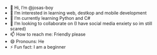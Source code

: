 - 👋 Hi, I’m @josas-boy
- 👀 I’m interested in learning web, destkop and mobile development
- 🌱 I’m currently learning Python and C#
- 💞️ I’m looking to collaborate on (I have social media enxiety so im still scared)
- 📫 How to reach me: Friendly please
- 😄 Pronouns: He
- ⚡ Fun fact: I am a beginner

<!---
josas-boy/josas-boy is a ✨ special ✨ repository because its `README.md` (this file) appears on your GitHub profile.
You can click the Preview link to take a look at your changes.
--->
